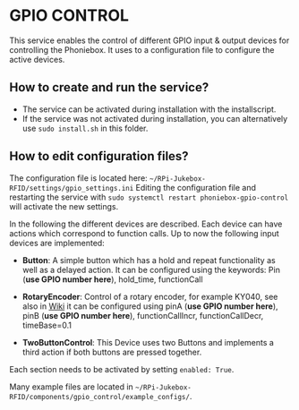 # GPIO CONTROL

This service enables the control of different GPIO input & output devices for controlling the Phoniebox.
It uses to a configuration file to configure the active devices.

## How to create and run the service?
* The service can be activated during installation with the installscript.
* If the service was not activated during installation, you can alternatively use `sudo install.sh` in this folder.

## How to edit configuration files?
The configuration file is located here: `~/RPi-Jukebox-RFID/settings/gpio_settings.ini` 
Editing the configuration file and restarting the service with `sudo systemctl restart phoniebox-gpio-control` will activate the new settings.

In the following the different devices are described. 
Each device can have actions which correspond to function calls.
Up to now the following input devices are implemented:
* **Button**: 
   A simple button which has a hold and repeat functionality as well as a delayed action. 
   It can be configured using the keywords: Pin (**use GPIO number here**), hold_time, functionCall

* **RotaryEncoder**:
    Control of a rotary encoder, for example KY040, see also in 
    [Wiki](https://github.com/MiczFlor/RPi-Jukebox-RFID/wiki/Audio-RotaryKnobVolume)
    it can be configured using pinA (**use GPIO number here**), pinB (**use GPIO number here**), functionCallIncr, functionCallDecr, timeBase=0.1

* **TwoButtonControl**:
    This Device uses two Buttons and implements a third action if both buttons are pressed together.
    
Each section needs to be activated by setting `enabled: True`.

Many example files are located in `~/RPi-Jukebox-RFID/components/gpio_control/example_configs/`.
